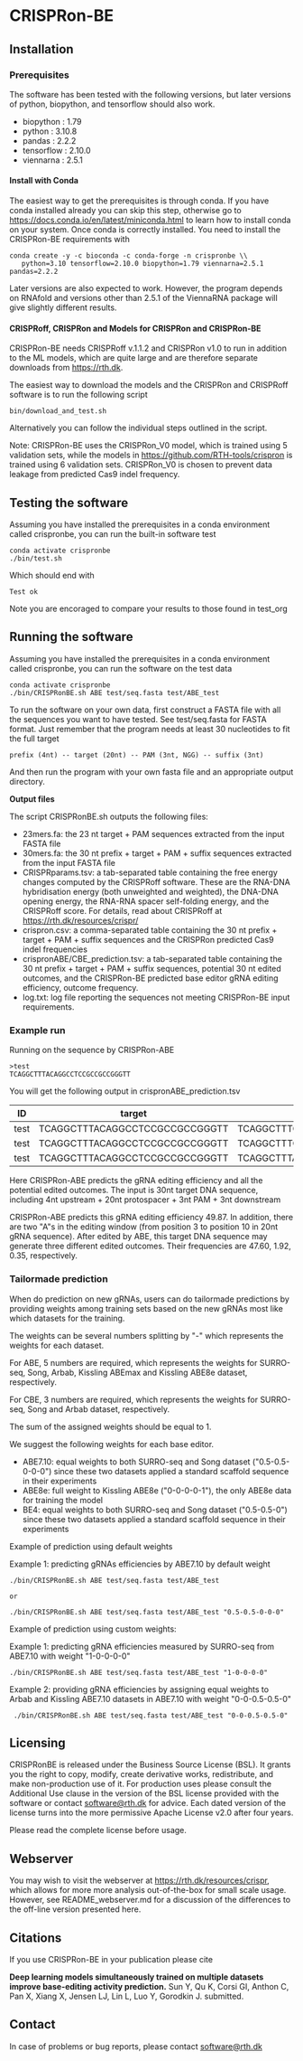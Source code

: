 # CRISPRon-BE

## Installation

### Prerequisites

The software has been tested with the following versions, but later versions of
python, biopython, and tensorflow should also work.

* biopython  : 1.79
* python     : 3.10.8
* pandas     : 2.2.2
* tensorflow : 2.10.0
* viennarna  : 2.5.1

#### Install with Conda

The easiest way to get the prerequisites is through conda. If you have conda
installed already you can skip this step, otherwise go to
https://docs.conda.io/en/latest/miniconda.html to learn how to install conda on
your system. Once conda is correctly installed. You need to install the
CRISPRon-BE requirements with

	conda create -y -c bioconda -c conda-forge -n crispronbe \\
       python=3.10 tensorflow=2.10.0 biopython=1.79 viennarna=2.5.1 pandas=2.2.2

Later versions are also expected to work. However, the program depends on
RNAfold and versions other than 2.5.1 of the ViennaRNA package will give
slightly different results.

#### CRISPRoff, CRISPRon and Models for CRISPRon and CRISPRon-BE

CRISPRon-BE needs CRISPRoff v.1.1.2 and CRISPRon v1.0 to run in addition to the
ML models, which are quite large and are therefore separate downloads from
https://rth.dk.

The easiest way to download the models and the CRISPRon and CRISPRoff software
is to run the following script

    bin/download_and_test.sh

Alternatively you can follow the individual steps outlined in the script.

Note: CRISPRon-BE uses the CRISPRon\_V0 model, which is trained using 5
validation sets, while the models in https://github.com/RTH-tools/crispron is
trained using 6 validation sets. CRISPRon\_V0 is chosen to prevent data leakage
from predicted Cas9 indel frequency.

## Testing the software

Assuming you have installed the prerequisites in a conda environment called
crispronbe, you can run the built-in software test

	conda activate crispronbe
	./bin/test.sh

Which should end with

	Test ok

Note you are encoraged to compare your results to those found in test_org

## Running the software

Assuming you have installed the prerequisites in a conda environment called
crispronbe, you can run the software on the test data

	conda activate crispronbe
	./bin/CRISPRonBE.sh ABE test/seq.fasta test/ABE_test

To run the software on your own data, first construct a FASTA file with all the
sequences you want to have tested. See test/seq.fasta for FASTA format. Just
remember that the program needs at least 30 nucleotides to fit the full target

	prefix (4nt) -- target (20nt) -- PAM (3nt, NGG) -- suffix (3nt)

And then run the program with your own fasta file and an appropriate output
directory.

**Output files**

The script CRISPRonBE.sh outputs the following files:

- 23mers.fa: the 23 nt target + PAM sequences extracted from the input FASTA file
- 30mers.fa: the 30 nt prefix + target + PAM + suffix sequences extracted from the input FASTA file
- CRISPRparams.tsv: a tab-separated table containing the free energy changes
  computed by the CRISPRoff software. These are the RNA-DNA hybridisation
  energy (both unweighted and weighted), the DNA-DNA opening energy, the RNA-RNA
  spacer self-folding energy, and the CRISPRoff score. For details, read about
  CRISPRoff at https://rth.dk/resources/crispr/
- crispron.csv: a comma-separated table containing the 30 nt prefix + target +
  PAM + suffix sequences  and the CRISPRon predicted Cas9 indel frequencies
- crispronABE/CBE\_prediction.tsv: a tab-separated table containing the 30 nt
  prefix + target + PAM + suffix sequences, potential 30 nt edited outcomes,
  and the CRISPRon-BE predicted base editor gRNA editing efficiency, outcome
  frequency.
- log.txt: log file reporting the sequences not meeting CRISPRon-BE input requirements.

### Example run

Running on the sequence by CRISPRon-ABE

	>test
	TCAGGCTTTACAGGCCTCCGCCGCCGGGTT

You will get the following output in crispronABE\_prediction.tsv

|ID  |target                         |outcome                        |pred\_eff  |pred\_freq  |
|----|-------------------------------|-------------------------------|----------|-----------|
|test|TCAGGCTTTACAGGCCTCCGCCGCCGGGTT |TCAGGCTTTGCAGGCCTCCGCCGCCGGGTT |     50.11|      47.20|
|test|TCAGGCTTTACAGGCCTCCGCCGCCGGGTT |TCAGGCTTTGCGGGCCTCCGCCGCCGGGTT |     50.11|       2.10|
|test|TCAGGCTTTACAGGCCTCCGCCGCCGGGTT |TCAGGCTTTACGGGCCTCCGCCGCCGGGTT |     50.11|       0.81|


Here CRISPRon-ABE predicts the gRNA editing efficiency and all the potential edited outcomes.
The input is 30nt target DNA sequence, including 4nt upstream + 20nt protospacer + 3nt PAM + 3nt downstream

CRISPRon-ABE predicts this gRNA editing efficiency 49.87.
In addition, there are two \"A\"s in the editing window (from position 3 to position 10 in 20nt gRNA sequence).
After edited by ABE, this target DNA sequence may generate three different edited outcomes.
Their frequencies are 47.60, 1.92, 0.35, respectively.

### Tailormade prediction
When do prediction on new gRNAs, users can do tailormade predictions by
providing weights among training sets based on the new gRNAs most like which
datasets for the training.

The weights can be several numbers splitting by \"-\" which represents the weights for each dataset.

For ABE, 5 numbers are required, which represents the weights for SURRO-seq, Song, Arbab, Kissling ABEmax and Kissling ABE8e dataset, respectively.

For CBE, 3 numbers are required, which represents the weights for SURRO-seq, Song and Arbab dataset, respectively.

The sum of the assigned weights should be equal to 1.

We suggest the following weights for each base editor.

- ABE7.10: equal weights to both SURRO-seq and Song dataset (\"0.5-0.5-0-0-0\") since these two datasets applied a standard scaffold sequence in their experiments
- ABE8e: full weight to Kissling ABE8e (\"0-0-0-0-1\"), the only ABE8e data for training the model
- BE4: equal weights to both SURRO-seq and Song dataset (\"0.5-0.5-0\") since these two datasets applied a standard scaffold sequence in their experiments

Example of prediction using default weights

Example 1: predicting gRNAs efficiencies by ABE7.10 by default weight

    ./bin/CRISPRonBE.sh ABE test/seq.fasta test/ABE_test

    or

    ./bin/CRISPRonBE.sh ABE test/seq.fasta test/ABE_test "0.5-0.5-0-0-0"

Example of prediction using custom weights:

Example 1: predicting gRNA efficiencies measured by SURRO-seq from ABE7.10 with
weight \"1-0-0-0-0\"

    ./bin/CRISPRonBE.sh ABE test/seq.fasta test/ABE_test "1-0-0-0-0"

Example 2: providing gRNA efficiencies by assigning equal weights to Arbab and
Kissling ABE7.10 datasets in ABE7.10 with weight \"0-0-0.5-0.5-0\"

     ./bin/CRISPRonBE.sh ABE test/seq.fasta test/ABE_test "0-0-0.5-0.5-0"

## Licensing

CRISPRonBE is released under the Business Source License (BSL). It grants you
the right to copy, modify, create derivative works, redistribute, and make
non-production use of it. For production uses please
consult the Additional Use clause in the version of the BSL license provided
with the software or contact software@rth.dk for advice. Each dated version of
the license turns into the more permissive Apache License v2.0 after four
years.

Please read the complete license before usage.

## Webserver

You may wish to visit the webserver at https://rth.dk/resources/crispr, which
allows for more more analysis out-of-the-box for small scale usage. However, see
README\_webserver.md for a discussion of the differences to the off-line version
presented here.

## Citations

If you use CRISPRon-BE in your publication please cite

**Deep learning models simultaneously trained on multiple datasets improve
base-editing activity prediction.** Sun Y, Qu K, Corsi GI, Anthon C, Pan X,
Xiang X, Jensen LJ, Lin L, Luo Y, Gorodkin J. submitted.


## Contact

In case of problems or bug reports, please contact <software@rth.dk>

